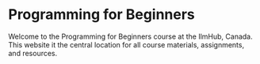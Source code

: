 # Programming for Beginners
Welcome to the Programming for Beginners course at the IlmHub, Canada.
This website it the central location for all course materials, assignments, and resources.


